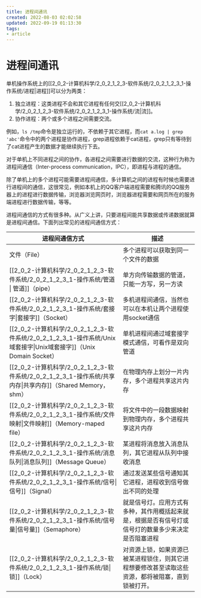 ```yaml
---
title: 进程间通讯
created: 2022-08-03 02:02:58
updated: 2022-09-19 01:13:30
tags: 
- article
---
```


# 进程间通讯

单机操作系统上的[[2_0_2-计算机科学/2_0_2_1_2_3-软件系统/2_0_2_1_2_3_1-操作系统/进程|进程]]可以分为两类：

1. 独立进程：这类进程不会和其它进程有任何交[[2_0_2-计算机科学/2_0_2_1_2_3-软件系统/2_0_2_1_2_3_1-操作系统/流|流]]。
2. 协作进程：两个或多个进程之间需要交流。

例如，`ls /tmp`命令是独立运行的，不依赖于其它进程，而`cat a.log | grep 'abc'`命令中的两个进程是协作进程，grep进程依赖于cat进程，grep只有等待到了cat进程产生的数据才能继续执行下去。

对于单机上不同进程之间的协作，各进程之间需要进行数据的交流，这种行为称为进程间通信（Inter-process communication，IPC），即进程与进程的通信。

除了单机上的多个进程可能需要进程间通信，多计算机之间的进程有时候也需要进行进程间的通信，这很常见，例如本机上的QQ客户端进程需要和腾讯的QQ服务器上的进程进行数据传输，浏览器浏览网页时，浏览器进程需要和网页所在的服务端进程进行数据传输，等等。

进程间通信的方式有很多种。从广义上讲，只要进程间能共享数据或传递数据就算是进程间通信。下面列出常见的进程间通信方式：

| 进程间通信方式                                            | 描述                                                 |
|----------------------------------------------------|----------------------------------------------------|
| 文件（File）                                           | 多个进程可以获取到同一个文件的数据                                  |
| [[2_0_2-计算机科学/2_0_2_1_2_3-软件系统/2_0_2_1_2_3_1-操作系统/管道 \| 管道]]（pipe）                                           | 单方向传输数据的管道，只能一方写，另一方读                              |
| [[2_0_2-计算机科学/2_0_2_1_2_3-软件系统/2_0_2_1_2_3_1-操作系统/套接字\|套接字]]（Socket）                                        | 多机进程间通信，当然也可以在本机让两个进程使用socket通信                    |
| [[2_0_2-计算机科学/2_0_2_1_2_3-软件系统/2_0_2_1_2_3_1-操作系统/Unix域套接字\|Unix域套接字]]（Unix Domain Socket）                       | 单机进程间通过域套接字模式通信，可看作是双向管道                           |
| [[2_0_2-计算机科学/2_0_2_1_2_3-软件系统/2_0_2_1_2_3_1-操作系统/共享内存\|共享内存]]（Shared Memory，shm）                            | 在物理内存上划分一片内存，多个进程共享这片内存                            |
| [[2_0_2-计算机科学/2_0_2_1_2_3-软件系统/2_0_2_1_2_3_1-操作系统/文件映射\|文件映射]]（Memory-maped file）                            | 将文件中的一段数据映射到物理内存，多个进程共享这片内存                        |
| [[2_0_2-计算机科学/2_0_2_1_2_3-软件系统/2_0_2_1_2_3_1-操作系统/消息队列\|消息队列]]（Message Queue）                                | 某进程将消息放入消息队列，其它进程从队列中接收消息                          |
| [[2_0_2-计算机科学/2_0_2_1_2_3-软件系统/2_0_2_1_2_3_1-操作系统/信号\|信号]]（Signal）                                         | 通过发送某些信号通知其它进程，进程收到信号做出不同的处理                       |
| [[2_0_2-计算机科学/2_0_2_1_2_3-软件系统/2_0_2_1_2_3_1-操作系统/信号量\|信号量]]（Semaphore）                                     | 就是信号灯。应用方式有多种，其作用概括起来就是，根据是否有信号灯或信号灯的数量多少来决定是否阻塞进程 |
| [[2_0_2-计算机科学/2_0_2_1_2_3-软件系统/2_0_2_1_2_3_1-操作系统/锁\|锁]]（Lock）                                            | 对资源上锁，如果资源已被某进程锁住，则其它进程想要修改甚至读取这些资源，都将被阻塞，直到锁被打开。  |
